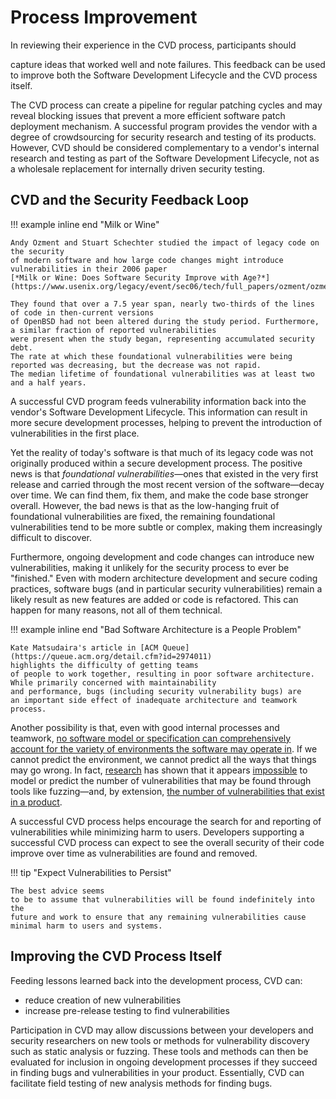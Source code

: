 # Process Improvement

<!--excerpt-start-->In reviewing their experience in the CVD process, participants should
capture ideas that worked well and note failures. This feedback can be
used to improve both the Software Development Lifecycle and the CVD
process itself.<!--excerpt-end-->

The CVD process can create a pipeline for regular patching cycles and
may reveal blocking issues that prevent a more efficient software patch
deployment mechanism. A successful program provides the vendor with a
degree of crowdsourcing for security research and testing of its
products. However, CVD should be considered complementary to a vendor's
internal research and testing as part of the Software Development
Lifecycle, not as a wholesale replacement for internally driven security
testing.

## CVD and the Security Feedback Loop

!!! example inline end "Milk or Wine"

    Andy Ozment and Stuart Schechter studied the impact of legacy code on the security
    of modern software and how large code changes might introduce 
    vulnerabilities in their 2006 paper
    [*Milk or Wine: Does Software Security Improve with Age?*](https://www.usenix.org/legacy/event/sec06/tech/full_papers/ozment/ozment.pdf)

    They found that over a 7.5 year span, nearly two-thirds of the lines of code in then-current versions
    of OpenBSD had not been altered during the study period. Furthermore, a similar fraction of reported vulnerabilities
    were present when the study began, representing accumulated security debt.
    The rate at which these foundational vulnerabilities were being reported was decreasing, but the decrease was not rapid.
    The median lifetime of foundational vulnerabilities was at least two and a half years.

A successful CVD program feeds vulnerability information back into the
vendor's Software Development Lifecycle. This information can result in
more secure development processes, helping to prevent the introduction
of vulnerabilities in the first place.
 
Yet the reality of today's software is that much of its legacy code was
not originally produced within a secure development process.
The positive news is that *foundational
vulnerabilities*&mdash;ones that existed in the very first release and
carried through the most recent version of the software&mdash;decay over
time. We can find them, fix them, and make the code base stronger
overall. However, the bad news is that as the low-hanging fruit of
foundational vulnerabilities are fixed, the remaining foundational
vulnerabilities tend to be more subtle or complex, making them
increasingly difficult to discover.


Furthermore, ongoing development and code changes can introduce new
vulnerabilities, making it unlikely for the security process to ever be
"finished." Even with modern architecture development and secure
coding practices, software bugs (and in particular security
vulnerabilities) remain a likely result as new features are added or
code is refactored. This can happen for many reasons, not all of them
technical. 

!!! example inline end "Bad Software Architecture is a People Problem"

    Kate Matsudaira's article in [ACM Queue](https://queue.acm.org/detail.cfm?id=2974011)
    highlights the difficulty of getting teams
    of people to work together, resulting in poor software architecture.
    While primarily concerned with maintainability
    and performance, bugs (including security vulnerability bugs) are
    an important side effect of inadequate architecture and teamwork
    process.

Another possibility is that, even with good internal processes and
teamwork, [no software model or specification can comprehensively account
for the variety of environments the software may operate in](https://www.computer.org/csdl/proceedings-article/csda/1998/03370026/12OmNrMHOcu). If we
cannot predict the environment, we cannot predict all the ways that
things may go wrong. In fact, [research](https://www.microsoft.com/en-us/research/blog/12-18-14-equation-of-a-fuzzing-curve-part-1-2/) has shown that it appears
[impossible](https://www.microsoft.com/en-us/research/blog/equation-of-a-fuzzing-curve-part-2-2/) to model or predict the number of vulnerabilities that may be
found through tools like fuzzing&mdash;and, by extension, [the number of
vulnerabilities that exist in a product](https://insights.sei.cmu.edu/library/an-analysis-of-how-many-undiscovered-vulnerabilities-remain-in-information-systems/). 


A successful CVD process helps encourage the search for and reporting of
vulnerabilities while minimizing harm to users. Developers supporting a
successful CVD process can expect to see the overall security of their
code improve over time as vulnerabilities are found and removed.

!!! tip "Expect Vulnerabilities to Persist"

    The best advice seems
    to be to assume that vulnerabilities will be found indefinitely into the
    future and work to ensure that any remaining vulnerabilities cause
    minimal harm to users and systems.

## Improving the CVD Process Itself

Feeding lessons learned back into the development process, CVD can:

- reduce creation of new vulnerabilities
- increase pre-release testing to find vulnerabilities

Participation in CVD may allow discussions between your developers and
security researchers on new tools or methods for vulnerability discovery
such as static analysis or fuzzing. These tools and methods can then be
evaluated for inclusion in ongoing development processes if they succeed
in finding bugs and vulnerabilities in your product. Essentially, CVD
can facilitate field testing of new analysis methods for finding bugs.
